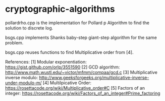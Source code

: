 # cryptographic-algorithms

pollardrho.cpp is the implementation for Pollard p Algorithm to find the solution to discrete log.

bsgs.cpp implements Shanks baby-step giant-step algorithm for the same problem.

bsgs.cpp reuses functions to find Multiplicative order from [4].

References:
[1] Modular exponentiation: https://gist.github.com/orlp/3551590
[2] GCD algorithm: http://www.math.wustl.edu/~victor/mfmm/compaa/gcd.c
[3] Multiplicative inverse modulo: http://www.geeksforgeeks.org/multiplicative-inverse-under-modulo-m/
[4] Multilpicative Order: https://rosettacode.org/wiki/Multiplicative_order#C
[5] Factors of an integer: https://rosettacode.org/wiki/Factors_of_an_integer#Prime_factoring

